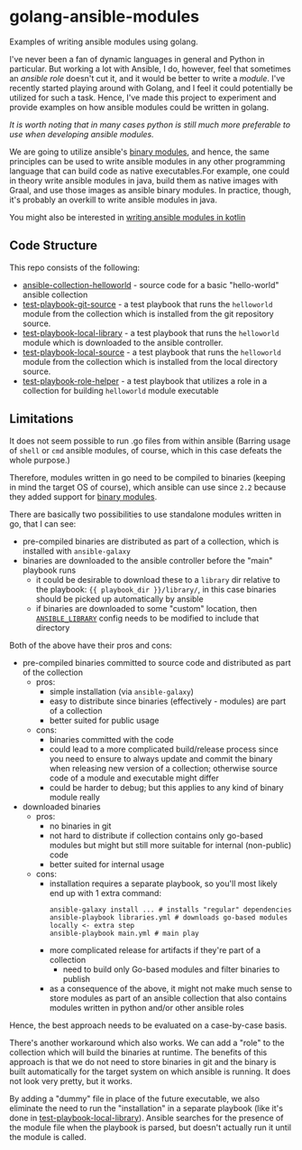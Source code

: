 # golang-ansible-modules

Examples of writing ansible modules using golang.

I've never been a fan of dynamic languages in general and Python in particular. But working a lot with Ansible, I do, however, feel that sometimes an *ansible role* doesn't cut it, and it would be better to write a *module*. I've recently started playing around with Golang, and I feel it could potentially be utilized for such a task. Hence, I've made this project to experiment and provide examples on how ansible modules could be written in golang.

*It is worth noting that in many cases python is still much more preferable to use when developing ansible modules.*

We are going to utilize ansible's [binary modules](https://docs.ansible.com/ansible/latest/dev_guide/developing_program_flow_modules.html#binary-modules), and hence, the same principles can be used to write ansible modules in any other programming language that can build code as native executables.For example, one could in theory write ansible modules in java, build them as native images with Graal, and use those images as ansible binary modules. In practice, though, it's probably an overkill to write ansible modules in java.

You might also be interested in [writing ansible modules in kotlin](https://github.com/serpro69/kotlin-ansible-modules)
## Code Structure

This repo consists of the following:

- [ansible-collection-helloworld](ansible-collection-helloworld) - source code for a basic "hello-world" ansible collection
- [test-playbook-git-source](test-playbook-git-source) - a test playbook that runs the `helloworld` module from the collection which is installed from the git repository source.
- [test-playbook-local-library](test-playbook-local-library) - a test playbook that runs the `helloworld` module which is downloaded to the ansible controller.
- [test-playbook-local-source](test-playbook-local-source) - a test playbook that runs the `helloworld` module from the collection which is installed from the local directory source.
- [test-playbook-role-helper](test-playbook-role-helper) - a test playbook that utilizes a role in a collection for building `helloworld` module executable

## Limitations

It does not seem possible to run .go files from within ansible (Barring usage of `shell` or `cmd` ansible modules, of course, which in this case defeats the whole purpose.)

Therefore, modules written in go need to be compiled to binaries (keeping in mind the target OS of course), which ansible can use since `2.2` because they added support for [binary modules](https://docs.ansible.com/ansible/latest/dev_guide/developing_program_flow_modules.html#binary-modules).

There are basically two possibilities to use standalone modules written in go, that I can see:

- pre-compiled binaries are distributed as part of a collection, which is installed with `ansible-galaxy`
- binaries are downloaded to the ansible controller before the "main" playbook runs
  - it could be desirable to download these to a `library` dir relative to the playbook: `{{ playbook_dir }}/library/`, in this case binaries should be picked up automatically by ansible
  - if binaries are downloaded to some "custom" location, then [`ANSIBLE_LIBRARY`](https://docs.ansible.com/ansible/latest/reference_appendices/config.html#default-module-path) config needs to be modified to include that directory

Both of the above have their pros and cons:

* pre-compiled binaries committed to source code and distributed as part of the collection
  * pros:
    * simple installation (via `ansible-galaxy`)
    * easy to distribute since binaries (effectively - modules) are part of a collection
    * better suited for public usage
  * cons:
    * binaries committed with the code
    * could lead to a more complicated build/release process since you need to ensure to always update and commit the binary when releasing new version of a collection; otherwise source code of a module and executable might differ
    * could be harder to debug; but this applies to any kind of binary module really
* downloaded binaries
  * pros:
    * no binaries in git
    * not hard to distribute if collection contains only go-based modules but might but still more suitable for internal (non-public) code
    * better suited for internal usage
  * cons:
    * installation requires a separate playbook, so you'll most likely end up with 1 extra command:
      ```
      ansible-galaxy install ... # installs "regular" dependencies
      ansible-playbook libraries.yml # downloads go-based modules locally <- extra step
      ansible-playbook main.yml # main play
      ```
    * more complicated release for artifacts if they're part of a collection
      * need to build only Go-based modules and filter binaries to publish
    * as a consequence of the above, it might not make much sense to store modules as part of an ansible collection that also contains modules written in python and/or other ansible roles

Hence, the best approach needs to be evaluated on a case-by-case basis.

There's another workaround which also works. We can add a "role" to the collection which will build the binaries at runtime. The benefits of this approach is that we do not need to store binaries in git and the binary is built automatically for the target system on which ansible is running. It does not look very pretty, but it works.

By adding a "dummy" file in place of the future executable, we also eliminate the need to run the "installation" in a separate playbook (like it's done in [test-playbook-local-library](test-playbook-local-library)). Ansible searches for the presence of the module file when the playbook is parsed, but doesn't actually run it until the module is called.
